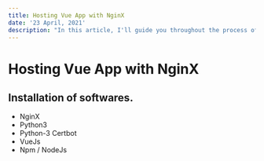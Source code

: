 ```yaml
---
title: Hosting Vue App with NginX
date: '23 April, 2021'
description: "In this article, I'll guide you throughout the process of hosting a vue app using NxinX and certbot, you will find all the necesarry commands here."
---
```


# Hosting Vue App with NginX

## Installation of softwares.
- NginX
- Python3
- Python-3 Certbot
- VueJs
- Npm / NodeJs